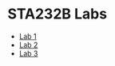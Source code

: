 # STA232B Labs

- [Lab 1](https://ucdavis-sta-232b-winter-2021.github.io/labs/lab1.html) 
- [Lab 2](https://ucdavis-sta-232b-winter-2021.github.io/labs/lab2.html) 
- [Lab 3](https://ucdavis-sta-232b-winter-2021.github.io/labs/lab3.html) 
